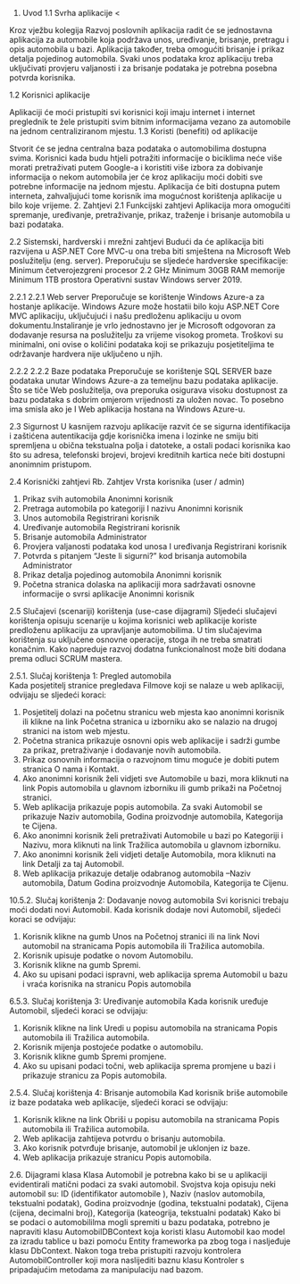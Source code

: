 1.	Uvod
1.1	Svrha aplikacije 
<

Kroz vježbu kolegija Razvoj poslovnih aplikacija radit će se jednostavna aplikacija za automobile koja podržava unos, uređivanje, brisanje, pretragu i opis automobila u bazi. Aplikacija također, treba omogućiti brisanje i prikaz detalja pojedinog automobila. Svaki unos podataka kroz aplikaciju treba uključivati provjeru valjanosti i za brisanje podataka je potrebna posebna potvrda korisnika.

1.2	Korisnici aplikacije


Aplikaciji će moći pristupiti svi korisnici koji imaju internet i internet preglednik te žele pristupiti svim
bitnim informacijama vezano za automobile na jednom centraliziranom mjestu.
1.3	Koristi (benefiti) od aplikacije


Stvorit će se jedna centralna baza podataka o automobilima dostupna svima. Korisnici kada budu htjeli potražiti informacije o biciklima neće više morati pretraživati putem Google-a i koristiti više izbora za dobivanje informacija o nekom automobila jer će kroz aplikaciju moći dobiti sve potrebne informacije na jednom mjestu. Aplikacija će biti dostupna putem interneta, zahvaljujući tome korisnik ima mogućnost korištenja aplikacije u bilo koje vrijeme.
2.	Zahtjevi
2.1	Funkcijski zahtjevi
Aplikacija mora omogućiti spremanje, uređivanje, pretraživanje, prikaz, traženje i brisanje automobila u bazi podataka.

2.2	Sistemski, hardverski i mrežni zahtjevi
Budući da će aplikacija biti razvijena u ASP.NET Core MVC-u ona treba biti smještena na Microsoft
Web poslužitelju (eng. server). Preporučuju se sljedeće hardverske specifikacije:
Minimum četverojezgreni procesor 2.2 GHz
Minimum 30GB RAM memorije
Minimum 1TB prostora
Operativni sustav Windows server 2019.

2.2.1	2.2.1 Web server
Preporučuje se korištenje Windows Azure-a za hostanje aplikacije.
Windows Azure može hostatii bilo koju ASP.NET Core MVC aplikaciju, uključujući i našu
predloženu aplikaciju u ovom dokumentu.Instaliranje je vrlo jednostavno jer je Microsoft odgovoran
za dodavanje resursa na poslužitelju za vrijeme visokog prometa.
Troškovi su minimalni, oni ovise o količini podataka koji se prikazuju posjetiteljima te održavanje
hardvera nije uključeno u njih.

2.2.2	2.2.2 Baze podataka
Preporučuje se korištenje SQL SERVER baze podataka unutar Windows Azure-a za temeljnu
bazu podataka aplikacije. Što se tiče Web poslužitelja, ova preporuka osigurava visoku dostupnost
za bazu podataka s dobrim omjerom vrijednosti za uložen novac. To posebno ima smisla ako je I
Web aplikacija hostana na Windows Azure-u.

2.3	Sigurnost
U kasnijem razvoju aplikacije razvit će se sigurna identifikacija i zaštićena autentikacija gdje
korisnička imena i lozinke ne smiju biti spremljena u obična tekstualna polja i datoteke, a ostali
podaci korisnika kao što su adresa, telefonski brojevi, brojevi kreditnih kartica neće biti dostupni
anonimnim pristupom.

2.4	Korisnički zahtjevi
Rb.	Zahtjev	Vrsta korisnika (user / admin)
1.	Prikaz svih automobila	Anonimni korisnik
2.	Pretraga automobila po kategoriji I nazivu	Anonimni korisnik
3.	Unos automobila	Registrirani korisnik
4.	Uređivanje automobila	Registrirani korisnik
5.	Brisanje automobila	Administrator
6.	Provjera valjanosti podataka kod unosa I uređivanja	Registrirani korisnik
7.	Potvrda s pitanjem “Jeste li sigurni?” kod brisanja automobila	Administrator
8.	Prikaz detalja pojedinog automobila	Anonimni korisnik
9.	Početna stranica dolaska na aplikaciji mora sadržavati osnovne informacije o svrsi aplikacije	Anonimni korisnik

2.5	Slučajevi (scenariji) korištenja (use-case dijagrami) 
Sljedeći slučajevi korištenja opisuju scenarije u kojima korisnici web aplikacije koriste predloženu aplikaciju za upravljanje automobilima. U tim slučajevima korištenja su uključene osnovne operacije, stoga ih ne treba smatrati konačnim. Kako napreduje razvoj dodatna funkcionalnost može biti dodana prema odluci SCRUM mastera.

2.5.1. Slučaj korištenja 1: Pregled automobila	
Kada posjetitelj stranice pregledava Filmove koji se nalaze u web aplikaciji, odvijaju se sljedeći koraci:
1.	Posjetitelj dolazi na početnu stranicu web mjesta kao anonimni korisnik ili klikne na link Početna stranica u izborniku ako se nalazio na drugoj stranici na istom web mjestu.
2.	Početna stranica prikazuje osnovni opis web aplikacije i sadrži gumbe za prikaz, pretraživanje i dodavanje novih automobila. 
3.	Prikaz osnovnih informacija o razvojnom timu moguće je dobiti putem stranica O nama i Kontakt.
4.	Ako anonimni korisnik želi vidjeti sve Automobile u bazi, mora kliknuti na link Popis automobila u glavnom izborniku ili gumb prikaži na Početnoj stranici.
5.	Web aplikacija prikazuje popis automobila. Za svaki Automobil se prikazuje Naziv automobila, Godina proizvodnje automobila, Kategorija te Cijena.
6.	Ako anonimni korisnik želi pretraživati Automobile u bazi po Kategoriji i Nazivu, mora kliknuti na link Tražilica automobila u glavnom izborniku.
7.	 Ako anonimni korisnik želi vidjeti detalje Automobila, mora kliknuti na link Detalji za taj Automobil.
8.	Web aplikacija prikazuje detalje odabranog automobila –Naziv automobila, Datum Godina proizvodnje Automobila, Kategorija te Cijenu.

10.5.2.	Slučaj korištenja 2: Dodavanje novog automobila
Svi korisnici trebaju moći dodati novi Automobil. Kada korisnik dodaje novi Automobil, sljedeći koraci se odvijaju:
1.	Korisnik klikne na gumb Unos na Početnoj stranici ili na link Novi automobil na stranicama Popis automobila ili Tražilica automobila.
2.	Korisnik upisuje podatke o novom Automobilu.
3.	Korisnik klikne na gumb Spremi.
4.	Ako su upisani podaci ispravni, web aplikacija sprema Automobil u bazu i vraća korisnika na stranicu Popis automobila

6.5.3.	 Slučaj korištenja 3: Uređivanje automobila
Kada korisnik uređuje Automobil, sljedeći koraci se odvijaju:
1.	Korisnik klikne na link Uredi u popisu automobila na stranicama Popis automobila ili  Tražilica automobila.
2.	Korisnik mijenja postojeće podatke o automobilu.
3.	Korisnik klikne gumb Spremi promjene.
4.	Ako su upisani podaci točni, web aplikacija sprema promjene u bazi i prikazuje stranicu za Popis automobila.


2.5.4.	Slučaj korištenja 4: Brisanje automobila
Kad korisnik briše automobile iz baze podataka web aplikacije, sljedeći koraci se odvijaju:
1.	Korisnik klikne na link Obriši u popisu automobila na stranicama Popis automobila ili  Tražilica automobila.
2.	Web aplikacija zahtijeva potvrdu o brisanju automobila.
3.	Ako korisnik potvrđuje brisanje, automobil je uklonjen iz baze.
4.	Web aplikacija prikazuje stranicu Popis automobila.

2.6.	Dijagrami klasa 
Klasa Automobil je potrebna kako bi se u aplikaciji evidentirali matični podaci za svaki automobil. Svojstva koja opisuju neki automobil su: ID (identifikator automobile ), Naziv (naslov automobila, tekstualni podatak), Godina proizvodnje (godina, tekstualni podatak), Cijena (cijena, decimalni broj), Kategorija (kateogrija, tekstualni podatak) 
Kako bi se podaci o automobililma mogli spremiti u bazu podataka, potrebno je napraviti klasu AutomobilDBContext koja koristi klasu Automobil kao model za izradu tablice u bazi pomoću Entity frameworka pa zbog toga i nasljeđuje klasu DbContext. Nakon toga treba pristupiti razvoju kontrolera AutomobilController koji mora naslijediti baznu klasu Kontroler s pripadajućim metodama za manipulaciju nad bazom.  
 







